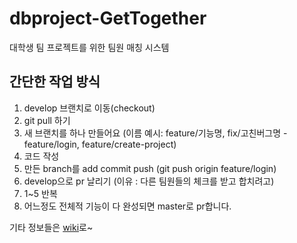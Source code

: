 # dbproject-GetTogether
대학생 팀 프로젝트를 위한 팀원 매칭 시스템

## 간단한 작업 방식
1. develop 브랜치로 이동(checkout)
2. git pull 하기
3. 새 브랜치를 하나 만들어요 (이름 예시: feature/기능명, fix/고친버그명 - feature/login, feature/create-project)
4. 코드 작성
5. 만든 branch를 add commit push (git push origin feature/login)
6. develop으로 pr 날리기 (이유 : 다른 팀원들의 체크를 받고 합치려고)
7. 1~5 반복
8. 어느정도 전체적 기능이 다 완성되면 master로 pr합니다.


기타 정보들은 [wiki](https://github.com/syeonbot/dbproject-GetTogether/wiki)로~
